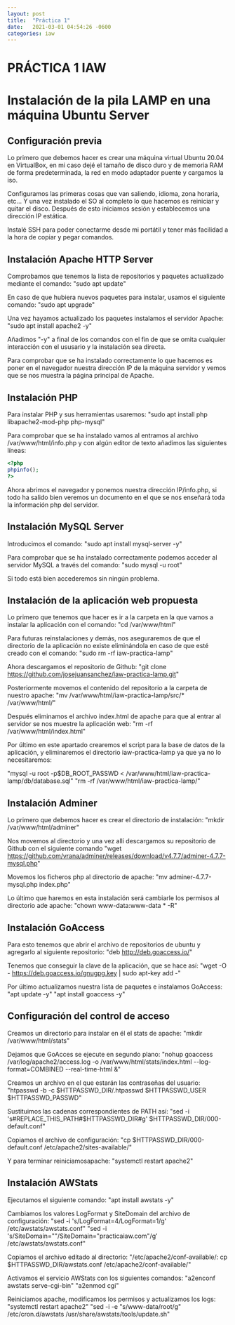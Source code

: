 ```yaml
---
layout: post
title:  "Práctica 1"
date:   2021-03-01 04:54:26 -0600
categories: iaw 
---
```

# PRÁCTICA 1 IAW

# Instalación de la pila LAMP en una máquina Ubuntu Server

## Configuración previa
Lo primero que debemos hacer es crear una máquina virtual Ubuntu 20.04 en VirtualBox, en mi caso dejé el tamaño de disco duro y de memoria RAM de forma predeterminada, la red en modo adaptador puente y cargamos la iso.

Configuramos las primeras cosas que van saliendo, idioma, zona horaria, etc... Y una vez instalado el SO al completo lo que hacemos es reiniciar y quitar el disco. Después de esto iniciamos sesión y establecemos una dirección IP estática.

Instalé SSH para poder conectarme desde mi portátil y tener más facilidad a la hora de copiar y pegar comandos.


## Instalación Apache HTTP Server
Comprobamos que tenemos la lista de repositorios y paquetes actualizado mediante el comando: "sudo apt update"

En caso de que hubiera nuevos paquetes para instalar, usamos el siguiente comando: "sudo apt upgrade"

Una vez hayamos actualizado los paquetes instalamos el servidor Apache: "sudo apt install apache2 -y"

Añadimos "-y" a final de los comandos con el fin de que se omita cualquier interacción con el ususario y la instalación sea directa.

Para comprobar que se ha instalado correctamente lo que hacemos es poner en el navegador nuestra dirección IP de la máquina servidor y vemos que se nos muestra la página principal de Apache.


## Instalación PHP

Para instalar PHP y sus herramientas usaremos: "sudo apt install php libapache2-mod-php php-mysql"

Para comprobar que se ha instalado vamos al entramos al archivo /var/www/html/info.php y con algún editor de texto añadimos las siguientes líneas:

```php
<?php
phpinfo();
?>
```

Ahora abrimos el navegador y ponemos nuestra dirección IP/info.php, si todo ha salido bien veremos un documento en el que se nos enseñará toda la información php del servidor.


## Instalación MySQL Server

Introducimos el comando: "sudo apt install mysql-server -y"

Para comprobar que se ha instalado correctamente podemos acceder al servidor MySQL a través del comando: "sudo mysql -u root"

Si todo está bien accederemos sin ningún problema.


## Instalación de la aplicación web propuesta

Lo primero que tenemos que hacer es ir a la carpeta en la que vamos a instalar la aplicación con el comando: "cd /var/www/html"

Para futuras reinstalaciones y demás, nos aseguraremos de que el directorio de la aplicación no existe eliminándola en caso de que esté creado con el comando: "sudo rm -rf iaw-practica-lamp"

Ahora descargamos el repositorio de Github: "git clone https://github.com/josejuansanchez/iaw-practica-lamp.git"

Posteriormente movemos el contenido del repositorio a la carpeta de nuestro apache: "mv /var/www/html/iaw-practica-lamp/src/* /var/www/html/"

Después eliminamos el archivo index.html de apache para que al entrar al servidor se nos muestre la aplicación web: "rm -rf /var/www/html/index.html"

Por último en este apartado crearemos el script para la base de datos de la aplicación, y eliminaremos el directorio iaw-practica-lamp ya que ya no lo necesitaremos:

"mysql -u root -p$DB_ROOT_PASSWD < /var/www/html/iaw-practica-lamp/db/database.sql"
"rm -rf /var/www/html/iaw-practica-lamp/"


## Instalación Adminer

Lo primero que debemos hacer es crear el directorio de instalación: "mkdir /var/www/html/adminer"

Nos movemos al directorio y una vez allí descargamos su repositorio de Github con el siguiente comando
"wget https://github.com/vrana/adminer/releases/download/v4.7.7/adminer-4.7.7-mysql.php"

Movemos los ficheros php al directorio de apache: "mv adminer-4.7.7-mysql.php index.php"

Lo último que haremos en esta instalación será cambiarle los permisos al directorio ade apache: "chown www-data:www-data * -R"


## Instalación GoAccess

Para esto tenemos que abrir el archivo de repositorios de ubuntu y agregarlo al siguiente repositorio: "deb http://deb.goaccess.io/"

Tenemos que conseguir la clave de la aplicación, que se hace así: "wget -O - https://deb.goaccess.io/gnugpg.key | sudo apt-key add -"

Por último actualizamos nuestra lista de paquetes e instalamos GoAccess: "apt update -y"
                                                                         "apt install goaccess -y"


## Configuración del control de acceso

Creamos un directorio para instalar en él el stats de apache: "mkdir /var/www/html/stats"

Dejamos que GoAcces se ejecute en segundo plano: "nohup goaccess /var/log/apache2/access.log -o /var/www/html/stats/index.html --log-format=COMBINED --real-time-html &"

Creamos un archivo en el que estarán las contraseñas del usuario: "htpasswd -b -c $HTTPASSWD_DIR/.htpasswd $HTTPASSWD_USER $HTTPASSWD_PASSWD"

Sustituimos las cadenas correspondientes de PATH así: "sed -i 's#REPLACE_THIS_PATH#$HTTPASSWD_DIR#g' $HTTPASSWD_DIR/000-default.conf"

Copiamos el archivo de configuración: "cp $HTTPASSWD_DIR/000-default.conf /etc/apache2/sites-available/"

Y para terminar reiniciamosapache: "systemctl restart apache2"


## Instalación  AWStats

Ejecutamos el siguiente comando: "apt install awstats -y"

Cambiamos los valores LogFormat y SiteDomain del archivo de configuración: "sed -i 's/LogFormat=4/LogFormat=1/g' /etc/awstats/awstats.conf"
                                                                           "sed -i 's/SiteDomain=""/SiteDomain="practicaiaw.com"/g' /etc/awstats/awstats.conf"

Copiamos el archivo editado al directorio: "/etc/apache2/conf-available/: cp $HTTPASSWD_DIR/awstats.conf /etc/apache2/conf-available/"

Activamos el servicio AWStats con los siguientes comandos: "a2enconf awstats serve-cgi-bin"
                                                           "a2enmod cgi"

Reiniciamos apache, modificamos los permisos y actualizamos los logs: "systemctl restart apache2"
                                                                    "sed -i -e "s/www-data/root/g" /etc/cron.d/awstats /usr/share/awstats/tools/update.sh"